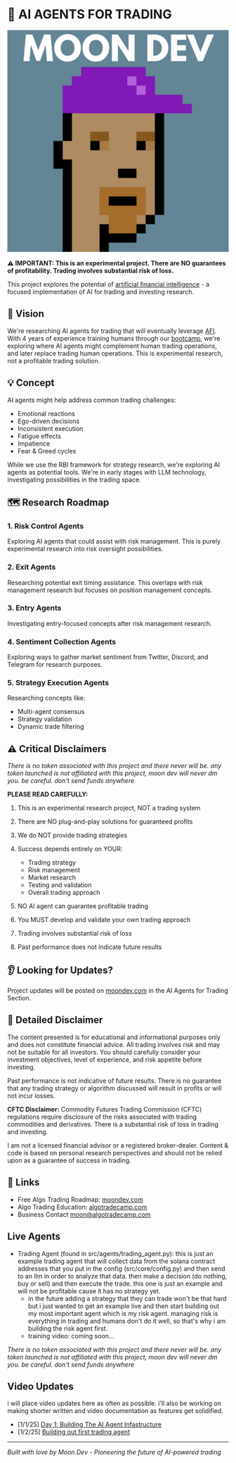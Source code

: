 # 🤖 AI AGENTS FOR TRADING

[![Moon Dev](moondev.png)](https://www.moondev.com/)

**⚠️ IMPORTANT: This is an experimental project. There are NO guarantees of profitability. Trading involves substantial risk of loss.**

This project explores the potential of [artificial financial intelligence](https://www.afi.xyz) - a focused implementation of AI for trading and investing research.

## 🎯 Vision
We're researching AI agents for trading that will eventually leverage [AFI](https://www.afi.xyz). With 4 years of experience training humans through our [bootcamp](https://algotradecamp.com), we're exploring where AI agents might complement human trading operations, and later replace trading human operations. This is experimental research, not a profitable trading solution.

## 💡 Concept
AI agents might help address common trading challenges:
- Emotional reactions
- Ego-driven decisions
- Inconsistent execution
- Fatigue effects
- Impatience
- Fear & Greed cycles

While we use the RBI framework for strategy research, we're exploring AI agents as potential tools. We're in early stages with LLM technology, investigating possibilities in the trading space.

## 🗺️ Research Roadmap

### 1. Risk Control Agents
Exploring AI agents that could assist with risk management. This is purely experimental research into risk oversight possibilities.

### 2. Exit Agents
Researching potential exit timing assistance. This overlaps with risk management research but focuses on position management concepts.

### 3. Entry Agents
Investigating entry-focused concepts after risk management research.

### 4. Sentiment Collection Agents
Exploring ways to gather market sentiment from Twitter, Discord, and Telegram for research purposes.

### 5. Strategy Execution Agents
Researching concepts like:
- Multi-agent consensus
- Strategy validation
- Dynamic trade filtering

## ⚠️ Critical Disclaimers

*There is no token associated with this project and there never will be. any token launched is not affiliated with this project, moon dev will never dm you. be careful. don't send funds anywhere*

**PLEASE READ CAREFULLY:**

1. This is an experimental research project, NOT a trading system
2. There are NO plug-and-play solutions for guaranteed profits
3. We do NOT provide trading strategies
4. Success depends entirely on YOUR:
   - Trading strategy
   - Risk management
   - Market research
   - Testing and validation
   - Overall trading approach

5. NO AI agent can guarantee profitable trading
6. You MUST develop and validate your own trading approach
7. Trading involves substantial risk of loss
8. Past performance does not indicate future results

## 👂 Looking for Updates?
Project updates will be posted on [moondev.com](http://moondev.com) in the AI Agents for Trading Section.

## 📜 Detailed Disclaimer
The content presented is for educational and informational purposes only and does not constitute financial advice. All trading involves risk and may not be suitable for all investors. You should carefully consider your investment objectives, level of experience, and risk appetite before investing.

Past performance is not indicative of future results. There is no guarantee that any trading strategy or algorithm discussed will result in profits or will not incur losses.

**CFTC Disclaimer:** Commodity Futures Trading Commission (CFTC) regulations require disclosure of the risks associated with trading commodities and derivatives. There is a substantial risk of loss in trading and investing.

I am not a licensed financial advisor or a registered broker-dealer. Content & code is based on personal research perspectives and should not be relied upon as a guarantee of success in trading.

## 🔗 Links
- Free Algo Trading Roadmap: [moondev.com](https://moondev.com)
- Algo Trading Education: [algotradecamp.com](https://algotradecamp.com)
- Business Contact [moon@algotradecamp.com](mailto:moon@algotradecamp.com)


## Live Agents
- Trading Agent (found in src/agents/trading_agent.py): this is just an example trading agent that will collect data from the solana contract addresses that you put in the config (src/core/config.py) and then send to an llm in order to analyze that data. then make a decision (do nothing, buy or sell) and then execute the trade. this one is just an example and will not be profitable cause it has no strategy yet. 
   - in the future adding a strategy that they can trade won't be that hard but i just wanted to get an example live and then start building out my most important agent which is my risk agent. managing risk is everything in trading and humans don't do it well, so that's why i am building the risk agent first. 
   - training video: coming soon...
   
*There is no token associated with this project and there never will be. any token launched is not affiliated with this project, moon dev will never dm you. be careful. don't send funds anywhere*

## Video Updates
i will place video updates here as often as possible. i'll also be working on making shorter written and video documentation as features get solidified.
- [1/1/25] [Day 1: Building The AI Agent Infastructure](https://www.youtube.com/watch?v=0-UfinNUfrI)
- [1/2/25] [Building out first trading agent](https://www.youtube.com/watch?v=Grg2Sir5vOY)

---
*Built with love by Moon Dev - Pioneering the future of AI-powered trading*
